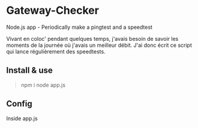 # Gateway-Checker
Node.js app - Periodically make a pingtest and a speedtest  

Vivant en coloc' pendant quelques temps, j'avais besoin de savoir les moments de la journée où j'avais un meilleur débit. J'ai donc écrit ce script qui lance régulièrement des speedtests.

## Install & use
> npm i
> node app.js

## Config
Inside app.js
